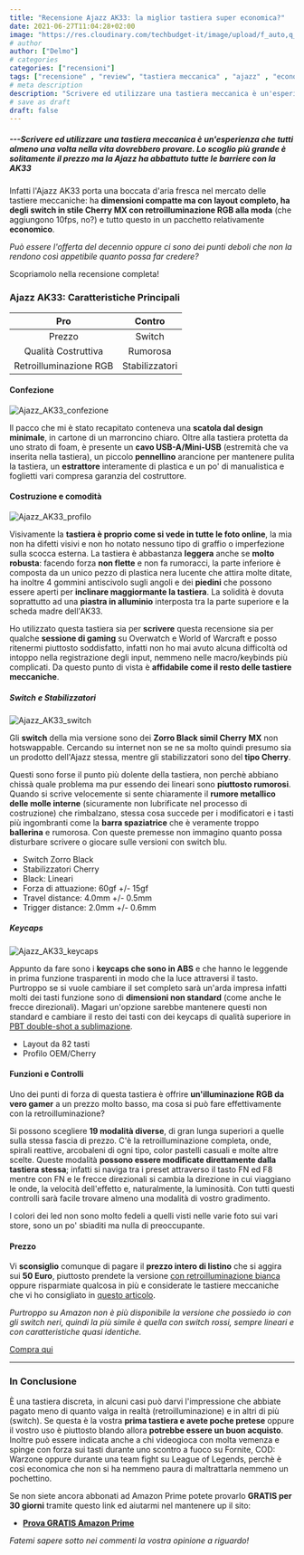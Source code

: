 ```yaml
---
title: "Recensione Ajazz AK33: la miglior tastiera super economica?"
date: 2021-06-27T11:04:28+02:00
image: "https://res.cloudinary.com/techbudget-it/image/upload/f_auto,q_auto,w_auto/v1624879161/Ajazz%20AK33/Ajazz_AK33.jpg"
# author
author: ["Delmo"]
# categories
categories: ["recensioni"]
tags: ["recensione" , "review", "tastiera meccanica" , "ajazz" , "economico" , "ak33" , "switch" , "zorro" , "black" , "cherry mx" , "gaming"]
# meta description
description: "Scrivere ed utilizzare una tastiera meccanica è un'esperienza che tutti almeno una volta nella vita dovrebbero provare. Lo scoglio più grande è solitamente il prezzo ma la Ajazz ha abbattuto tutte le barriere con la AK33"
# save as draft
draft: false
---
```


##### ---Scrivere ed utilizzare una tastiera meccanica è un'esperienza che tutti almeno una volta nella vita dovrebbero provare. Lo scoglio più grande è solitamente il prezzo ma la Ajazz ha abbattuto tutte le barriere con la AK33

Infatti l'Ajazz AK33 porta una boccata d'aria fresca nel mercato delle tastiere meccaniche: ha **dimensioni compatte ma con layout completo, ha degli switch in stile Cherry MX con retroilluminazione RGB alla moda** (che aggiungono 10fps, no?) e tutto questo in un pacchetto relativamente **economico**.

*Può essere l'offerta del decennio oppure ci sono dei punti deboli che non la rendono così appetibile quanto possa far credere?*

Scopriamolo nella recensione completa!

### Ajazz AK33: Caratteristiche Principali

|           Pro          |                       Contro                       |
|:-------------------------:|:----------------------------------------------------:|
|  Prezzo      | Switch |
|  Qualità Costruttiva   |   Rumorosa  |
|  Retroilluminazione RGB  |   Stabilizzatori |

#### Confezione

![Ajazz_AK33_confezione](https://res.cloudinary.com/techbudget-it/image/upload/f_auto,q_auto,w_auto/v1624879157/Ajazz%20AK33/Ajazz_AK33_confezione.jpg)

Il pacco che mi è stato recapitato conteneva una **scatola dal design minimale**, in cartone di un marroncino chiaro. Oltre alla tastiera protetta da uno strato di foam, è presente un **cavo USB-A/Mini-USB** (estremità che va inserita nella tastiera), un piccolo **pennellino** arancione per mantenere pulita la tastiera, un **estrattore** interamente di plastica e un po' di manualistica e foglietti vari compresa garanzia del costruttore.

#### Costruzione e comodità

![Ajazz_AK33_profilo](https://res.cloudinary.com/techbudget-it/image/upload/f_auto,q_auto,w_auto/v1624879157/Ajazz%20AK33/Ajazz_AK33_profilo.jpg)

Visivamente la **tastiera è proprio come si vede in tutte le foto online**, la mia non ha difetti visivi e non ho notato nessuno tipo di graffio o imperfezione sulla scocca esterna. La tastiera è abbastanza **leggera** anche se **molto robusta**: facendo forza **non flette** e non fa rumoracci, la parte inferiore è composta da un unico pezzo di plastica nera lucente che attira molte ditate, ha inoltre 4 gommini antiscivolo sugli angoli e dei **piedini** che possono essere aperti per **inclinare maggiormante la tastiera**. La solidità è dovuta soprattutto ad una **piastra in alluminio** interposta tra la parte superiore e la scheda madre dell'AK33.

Ho utilizzato questa tastiera sia per **scrivere** questa recensione sia per qualche **sessione di gaming** su Overwatch e World of Warcraft e posso ritenermi piuttosto soddisfatto, infatti non ho mai avuto alcuna difficoltà od intoppo nella registrazione degli input, nemmeno nelle macro/keybinds più complicati. Da questo punto di vista è **affidabile come il resto delle tastiere meccaniche**.

##### Switch e Stabilizzatori

![Ajazz_AK33_switch](https://res.cloudinary.com/techbudget-it/image/upload/f_auto,q_auto,w_auto/v1624879157/Ajazz%20AK33/Ajazz_AK33_switch.jpg)

Gli **switch** della mia versione sono dei **Zorro Black simil Cherry MX** non hotswappable. Cercando su internet non se ne sa molto quindi presumo sia un prodotto dell'Ajazz stessa, mentre gli stabilizzatori sono del **tipo Cherry**.

Questi sono forse il punto più dolente della tastiera, non perchè abbiano chissà quale problema ma pur essendo dei lineari sono **piuttosto rumorosi**. Quando si scrive velocemente si sente chiaramente il **rumore metallico delle molle interne** (sicuramente non lubrificate nel processo di costruzione) che rimbalzano, stessa cosa succede per i modificatori e i tasti più ingombranti come la **barra spaziatrice** che è veramente troppo **ballerina** e rumorosa.
Con queste premesse non immagino quanto possa disturbare scrivere o giocare sulle versioni con switch blu.

- Switch Zorro Black
- Stabilizzatori Cherry
- Black: Lineari
- Forza di attuazione: 60gf +/- 15gf
- Travel distance: 4.0mm +/- 0.5mm
- Trigger distance: 2.0mm +/- 0.6mm

##### Keycaps

![Ajazz_AK33_keycaps](https://res.cloudinary.com/techbudget-it/image/upload/f_auto,q_auto,w_auto/v1624879157/Ajazz%20AK33/Ajazz_AK33_keycaps.jpg)

Appunto da fare sono i **keycaps che sono in ABS** e che hanno le leggende in prima funzione trasparenti in modo che la luce attraversi il tasto. Purtroppo se si vuole cambiare il set completo sarà un'arda impresa infatti molti dei tasti funzione sono di **dimensioni non standard** (come anche le frecce direzionali).
Magari un'opzione sarebbe mantenere questi non standard e cambiare il resto dei tasti con dei keycaps di qualità superiore in [PBT double-shot a sublimazione](https://amzn.to/3x5oo7K).

- Layout da 82 tasti
- Profilo OEM/Cherry

#### Funzioni e Controlli

Uno dei punti di forza di questa tastiera è offrire **un'illuminazione RGB da vero gamer** a un prezzo molto basso, ma cosa si può fare effettivamente con la retroilluminazione?

Si possono scegliere **19 modalità diverse**, di gran lunga superiori a quelle sulla stessa fascia di prezzo. C'è la retroilluminazione completa, onde, spirali reattive, arcobaleni di ogni tipo, color pastelli casuali e molte altre scelte. Queste modalità **possono essere modificate direttamente dalla tastiera stessa**; infatti si naviga tra i preset attraverso il tasto FN ed F8 mentre con FN e le frecce direzionali si cambia la direzione in cui viaggiano le onde, la velocità dell'effetto e, naturalmente, la luminosità.
Con tutti questi controlli sarà facile trovare almeno una modalità di vostro gradimento.

I colori dei led non sono molto fedeli a quelli visti nelle varie foto sui vari store, sono un po' sbiaditi ma nulla di preoccupante.

#### Prezzo

Vi **sconsiglio** comunque di pagare il **prezzo intero di listino** che si aggira sui **50 Euro**, piuttosto prendete la versione [con retroilluminazione bianca](https://amzn.to/3qtPClQ) oppure risparmiate qualcosa in più e considerate le tastiere meccaniche che vi ho consigliato in [questo articolo](https://techbudget.it/blog/migliori-tastiere-meccaniche-economiche/).

*Purtroppo su Amazon non è più disponibile la versione che possiedo io con gli switch neri, quindi la più simile è quella con switch rossi, sempre lineari e con caratteristiche quasi identiche.*

<div class="wp-block-button is-style-outline"><a class="wp-block-button__link" href="https://amzn.to/3he55T5">Compra qui</a></div>

___

### In Conclusione

È una tastiera discreta, in alcuni casi può darvi l'impressione che abbiate pagato meno di quanto valga in realtà (retroilluminazione) e in altri di più (switch). Se questa è la vostra **prima tastiera e avete poche pretese** oppure il vostro uso è piuttosto blando allora **potrebbe essere un buon acquisto**.
Inoltre può essere indicata anche a chi videogioca con molta vemenza e spinge con forza sui tasti durante uno scontro a fuoco su Fornite, COD: Warzone oppure durante una team fight su League of Legends, perchè è così economica che non si ha nemmeno paura di maltrattarla nemmeno un pochettino.

Se non siete ancora abbonati ad Amazon Prime potete provarlo **GRATIS per 30 giorni** tramite questo link ed aiutarmi nel mantenere up il sito:

- **[Prova GRATIS Amazon Prime](https://amzn.to/3zrJKOm)**

*Fatemi sapere sotto nei commenti la vostra opinione a riguardo!*
